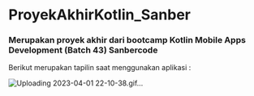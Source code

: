 # ProyekAkhirKotlin_Sanber

### Merupakan proyek akhir dari bootcamp Kotlin Mobile Apps Development (Batch 43) Sanbercode



Berikut merupakan tapilin saat menggunakan aplikasi :



![Uploading 2023-04-01 22-10-38.gif…]()

